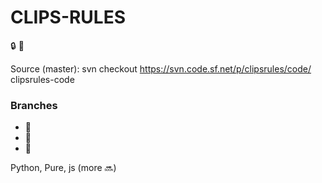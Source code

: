 # CLIPS-RULES

:lock: :robot:

Source (master): svn checkout https://svn.code.sf.net/p/clipsrules/code/ clipsrules-code

### Branches

 * :see_no_evil: 
 * :construction: 
 * :wrench:

Python, Pure, js (more :soon:)
